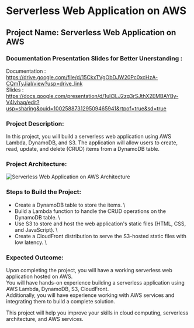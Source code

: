 # Serverless Web Application on AWS

## Project Name: Serverless Web Application on AWS

### Documentation Presentation Slides for Better Unerstanding : 
Documentation : https://drive.google.com/file/d/15CkxTVgObDJW20Pc0xcHzA-CQmTyJial/view?usp=drive_link                                                                                        
     Slides        : https://docs.google.com/presentation/d/1uli3LJ2zg3rSJthX2EMBAYBy-V4lvhaq/edit?usp=sharing&ouid=100258873129509465941&rtpof=true&sd=true

### Project Description:

In this project, you will build a serverless web application using AWS Lambda, DynamoDB, and S3. The application will allow users to create, read, update, and delete (CRUD) items from a DynamoDB table.

### Project Architecture:

![Serverless Web Application on AWS Architecture](https://user-images.githubusercontent.com/66474973/228492073-5cd3d975-3439-4ce4-b109-fb33997df3c3.png)

### Steps to Build the Project:

* Create a DynamoDB table to store the items. \
* Build a Lambda function to handle the CRUD operations on the DynamoDB table. \
* Use S3 to store and host the web application's static files (HTML, CSS, and JavaScript). \
* Create a CloudFront distribution to serve the S3-hosted static files with low latency. \

### Expected Outcome:

Upon completing the project, you will have a working serverless web application hosted on AWS. \
You will have hands-on experience building a serverless application using AWS Lambda, DynamoDB, S3, CloudFront. \
Additionally, you will have experience working with AWS services and integrating them to build a complete solution.

This project will help you improve your skills in cloud computing, serverless architecture, and AWS services.









